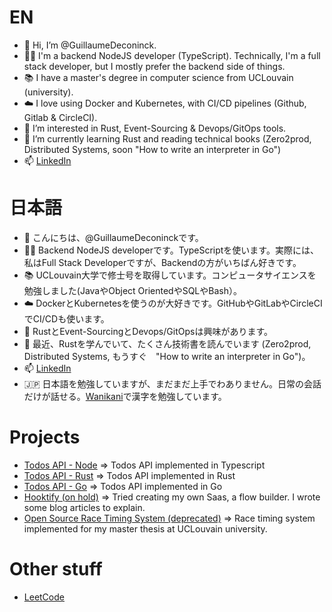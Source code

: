 # EN
- 👋 Hi, I’m @GuillaumeDeconinck.
- 👨‍💻 I'm a backend NodeJS developer (TypeScript). Technically, I'm a full stack developer, but I mostly prefer the backend side of things.
- 📚 I have a master's degree in computer science from UCLouvain (university).
- ☁️ I love using Docker and Kubernetes, with CI/CD pipelines (Github, Gitlab & CircleCI).
- 👀 I’m interested in Rust, Event-Sourcing & Devops/GitOps tools.
- 🌱 I’m currently learning Rust and reading technical books (Zero2prod, Distributed Systems, soon "How to write an interpreter in Go")
- 📫 [LinkedIn](https://www.linkedin.com/in/guillaume-deconinck-9b6a8399/)

# 日本語
- 👋 こんにちは、@GuillaumeDeconinckです。
- 👨‍💻 Backend NodeJS developerです。TypeScriptを使います。実際には、私はFull Stack Developerですが、Backendの方がいちばん好きです。
- 📚 UCLouvain大学で修士号を取得しています。コンピュータサイエンスを勉強しました(JavaやObject OrientedやSQLやBash）。
- ☁️ DockerとKubernetesを使うのが大好きです。GitHubやGitLabやCircleCIでCI/CDも使います。
- 👀 RustとEvent-SourcingとDevops/GitOpsは興味があります。
- 🌱 最近、Rustを学んでいて、たくさん技術書を読んでいます (Zero2prod, Distributed Systems,  もうすぐ　"How to write an interpreter in Go")。
- 📫 [LinkedIn](https://www.linkedin.com/in/guillaume-deconinck-9b6a8399/)
- 🇯🇵 日本語を勉強していますが、まだまだ上手でわありません。日常の会話だけが話せる。[Wanikani](https://www.wanikani.com/users/Soryo)で漢字を勉強しています。

# Projects
- [Todos API - Node](https://github.com/GuillaumeDeconinck/todos-fastify) => Todos API implemented in Typescript
- [Todos API - Rust](https://github.com/GuillaumeDeconinck/todos-rust) => Todos API implemented in Rust
- [Todos API - Go](https://github.com/GuillaumeDeconinck/todos-go) => Todos API implemented in Go
- [Hooktify (on hold)](https://www.hooktify.io) => Tried creating my own Saas, a flow builder. I wrote some blog articles to explain.
- [Open Source Race Timing System (deprecated)](https://github.com/osrts) => Race timing system implemented for my master thesis at UCLouvain university.

# Other stuff
- [LeetCode](https://leetcode.com/GuillaumeDeconinck/)

<!---
If there are mistakes in Japanese, sorry 🙏. Do not hesitate to open an issue, I would greatly appreciate it 🙂 !
--->
